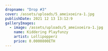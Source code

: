 ```yaml
---
dropname: "Drop #3"
cover: /assets/uploads/5_ameixoeira-1.jpg
publishDate: 2021 12 13 13:12:9
galleryImages:
  - image: /assets/uploads/5_ameixoeira-1.jpg
    name: Kiddering Playfunzy
    artist: Lollipopperz
    price: 0.0000800ETH
---
```

